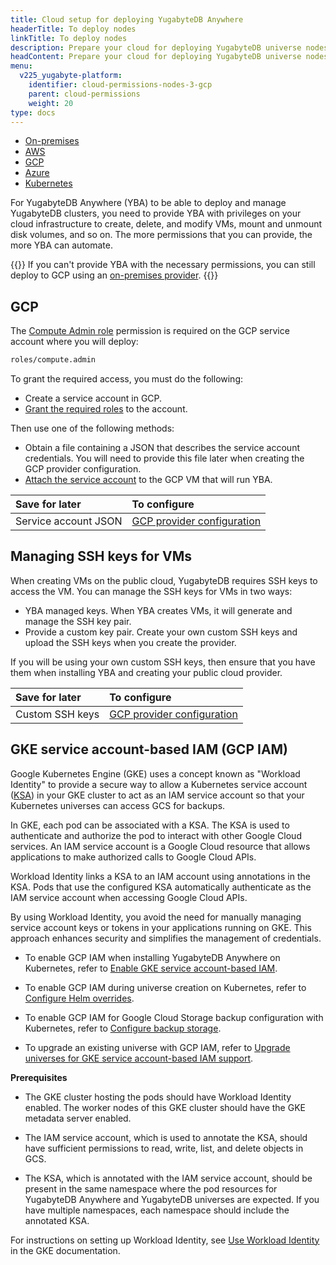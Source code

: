 ```yaml
---
title: Cloud setup for deploying YugabyteDB Anywhere
headerTitle: To deploy nodes
linkTitle: To deploy nodes
description: Prepare your cloud for deploying YugabyteDB universe nodes.
headContent: Prepare your cloud for deploying YugabyteDB universe nodes
menu:
  v225_yugabyte-platform:
    identifier: cloud-permissions-nodes-3-gcp
    parent: cloud-permissions
    weight: 20
type: docs
---
```


<ul class="nav nav-tabs-alt nav-tabs-yb">

  <li>
    <a href="../cloud-permissions-nodes/" class="nav-link">
      <i class="fa-solid fa-building"></i>
      On-premises
    </a>
  </li>
  <li>
    <a href="../cloud-permissions-nodes-aws/" class="nav-link">
      <i class="fa-brands fa-aws"></i>
      AWS
    </a>
  </li>
  <li>
    <a href="../cloud-permissions-nodes-gcp" class="nav-link active">
      <i class="fa-brands fa-google"></i>
      GCP
    </a>
  </li>
  <li>
    <a href="../cloud-permissions-nodes-azure" class="nav-link">
      <i class="fa-brands fa-microsoft"></i>
      Azure
    </a>
  </li>
  <li>
    <a href="../cloud-permissions-nodes-k8s" class="nav-link">
      <i class="fa-regular fa-dharmachakra"></i>
      Kubernetes
    </a>
  </li>
</ul>

For YugabyteDB Anywhere (YBA) to be able to deploy and manage YugabyteDB clusters, you need to provide YBA with privileges on your cloud infrastructure to create, delete, and modify VMs, mount and unmount disk volumes, and so on. The more permissions that you can provide, the more YBA can automate.

{{<tip>}}
If you can't provide YBA with the necessary permissions, you can still deploy to GCP using an [on-premises provider](../cloud-permissions-nodes/).
{{</tip>}}

## GCP

The [Compute Admin role](https://cloud.google.com/compute/docs/access/iam#compute.admin) permission is required on the GCP service account where you will deploy:

```sh
roles/compute.admin
```

To grant the required access, you must do the following:

- Create a service account in GCP.
- [Grant the required roles](https://cloud.google.com/iam/docs/grant-role-console) to the account.

Then use one of the following methods:

- Obtain a file containing a JSON that describes the service account credentials. You will need to provide this file later when creating the GCP provider configuration.
- [Attach the service account](https://cloud.google.com/compute/docs/access/create-enable-service-accounts-for-instances#using) to the GCP VM that will run YBA.

| Save for later | To configure |
| :--- | :--- |
| Service account JSON | [GCP provider configuration](../../../configure-yugabyte-platform/gcp/) |

## Managing SSH keys for VMs

When creating VMs on the public cloud, YugabyteDB requires SSH keys to access the VM. You can manage the SSH keys for VMs in two ways:

- YBA managed keys. When YBA creates VMs, it will generate and manage the SSH key pair.
- Provide a custom key pair. Create your own custom SSH keys and upload the SSH keys when you create the provider.

If you will be using your own custom SSH keys, then ensure that you have them when installing YBA and creating your public cloud provider.

| Save for later | To configure |
| :--- | :--- |
| Custom SSH keys | [GCP provider configuration](../../../configure-yugabyte-platform/gcp/) |

## GKE service account-based IAM (GCP IAM)

Google Kubernetes Engine (GKE) uses a concept known as "Workload Identity" to provide a secure way to allow a Kubernetes service account ([KSA](https://kubernetes.io/docs/concepts/security/service-accounts/)) in your GKE cluster to act as an IAM service account so that your Kubernetes universes can access GCS for backups.

In GKE, each pod can be associated with a KSA. The KSA is used to authenticate and authorize the pod to interact with other Google Cloud services. An IAM service account is a Google Cloud resource that allows applications to make authorized calls to Google Cloud APIs.

Workload Identity links a KSA to an IAM account using annotations in the KSA. Pods that use the configured KSA automatically authenticate as the IAM service account when accessing Google Cloud APIs.

By using Workload Identity, you avoid the need for manually managing service account keys or tokens in your applications running on GKE. This approach enhances security and simplifies the management of credentials.

- To enable GCP IAM when installing YugabyteDB Anywhere on Kubernetes, refer to [Enable GKE service account-based IAM](../../../install-yugabyte-platform/install-software/kubernetes/#enable-gke-service-account-based-iam).

- To enable GCP IAM during universe creation on Kubernetes, refer to [Configure Helm overrides](../../../create-deployments/create-universe-multi-zone-kubernetes/#helm-overrides).

- To enable GCP IAM for Google Cloud Storage backup configuration with Kubernetes, refer to [Configure backup storage](../../../back-up-restore-universes/configure-backup-storage/#google-cloud-storage).

- To upgrade an existing universe with GCP IAM, refer to [Upgrade universes for GKE service account-based IAM support](../../../manage-deployments/edit-helm-overrides/#upgrade-universes-for-gke-service-account-based-iam).

**Prerequisites**

- The GKE cluster hosting the pods should have Workload Identity enabled. The worker nodes of this GKE cluster should have the GKE metadata server enabled.

- The IAM service account, which is used to annotate the KSA, should have sufficient permissions to read, write, list, and delete objects in GCS.

- The KSA, which is annotated with the IAM service account, should be present in the same namespace where the pod resources for YugabyteDB Anywhere and YugabyteDB universes are expected. If you have multiple namespaces, each namespace should include the annotated KSA.

For instructions on setting up Workload Identity, see [Use Workload Identity](https://cloud.google.com/kubernetes-engine/docs/how-to/workload-identity) in the GKE documentation.
